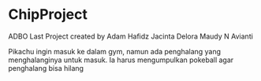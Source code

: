 ChipProject
===========

ADBO Last Project
created by
Adam Hafidz
Jacinta Delora
Maudy N Avianti

Pikachu ingin masuk ke dalam gym, namun ada penghalang yang menghalanginya untuk masuk. Ia harus mengumpulkan pokeball agar penghalang bisa hilang
